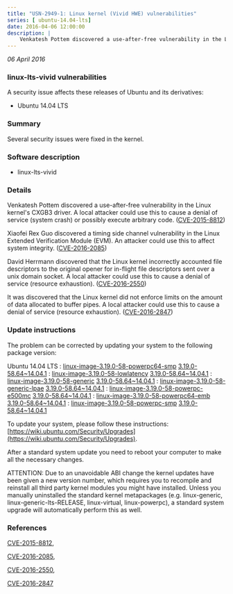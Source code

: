 ```yaml
---
title: "USN-2949-1: Linux kernel (Vivid HWE) vulnerabilities"
series: [ ubuntu-14.04-lts]
date: 2016-04-06 12:00:00
description: |
    Venkatesh Pottem discovered a use-after-free vulnerability in the Linux kernel&#39;s CXGB3 driver. A local attacker could use this to cause a denial of service (system crash) or possibly execute arbitrary code. ([CVE-2015-8812](http://people.ubuntu.com/~ubuntu-security/cve/CVE-2015-8812))
--- 
```

 
 

*06 April 2016*

### linux-lts-vivid vulnerabilities

A security issue affects these releases of Ubuntu and its derivatives:

* Ubuntu 14.04 LTS

### Summary

Several security issues were fixed in the kernel. 

### Software description

* linux-lts-vivid 

### Details

Venkatesh Pottem discovered a use-after-free vulnerability in the Linux kernel&#39;s CXGB3 driver. A local attacker could use this to cause a denial of service (system crash) or possibly execute arbitrary code. ([CVE-2015-8812](http://people.ubuntu.com/~ubuntu-security/cve/CVE-2015-8812))

Xiaofei Rex Guo discovered a timing side channel vulnerability in the Linux Extended Verification Module (EVM). An attacker could use this to affect system integrity. ([CVE-2016-2085](http://people.ubuntu.com/~ubuntu-security/cve/CVE-2016-2085))

David Herrmann discovered that the Linux kernel incorrectly accounted file descriptors to the original opener for in-flight file descriptors sent over a unix domain socket. A local attacker could use this to cause a denial of service (resource exhaustion). ([CVE-2016-2550](http://people.ubuntu.com/~ubuntu-security/cve/CVE-2016-2550))

It was discovered that the Linux kernel did not enforce limits on the amount of data allocated to buffer pipes. A local attacker could use this to cause a denial of service (resource exhaustion). ([CVE-2016-2847](http://people.ubuntu.com/~ubuntu-security/cve/CVE-2016-2847)) 

### Update instructions

The problem can be corrected by updating your system to the following package version:

Ubuntu 14.04 LTS
 : [linux-image-3.19.0-58-powerpc64-smp](https://launchpad.net/ubuntu/+source/linux-lts-vivid) <span> [3.19.0-58.64~14.04.1](https://launchpad.net/ubuntu/+source/linux-lts-vivid/3.19.0-58.64~14.04.1) </span> 
 : [linux-image-3.19.0-58-lowlatency](https://launchpad.net/ubuntu/+source/linux-lts-vivid) <span> [3.19.0-58.64~14.04.1](https://launchpad.net/ubuntu/+source/linux-lts-vivid/3.19.0-58.64~14.04.1) </span> 
 : [linux-image-3.19.0-58-generic](https://launchpad.net/ubuntu/+source/linux-lts-vivid) <span> [3.19.0-58.64~14.04.1](https://launchpad.net/ubuntu/+source/linux-lts-vivid/3.19.0-58.64~14.04.1) </span> 
 : [linux-image-3.19.0-58-generic-lpae](https://launchpad.net/ubuntu/+source/linux-lts-vivid) <span> [3.19.0-58.64~14.04.1](https://launchpad.net/ubuntu/+source/linux-lts-vivid/3.19.0-58.64~14.04.1) </span> 
 : [linux-image-3.19.0-58-powerpc-e500mc](https://launchpad.net/ubuntu/+source/linux-lts-vivid) <span> [3.19.0-58.64~14.04.1](https://launchpad.net/ubuntu/+source/linux-lts-vivid/3.19.0-58.64~14.04.1) </span> 
 : [linux-image-3.19.0-58-powerpc64-emb](https://launchpad.net/ubuntu/+source/linux-lts-vivid) <span> [3.19.0-58.64~14.04.1](https://launchpad.net/ubuntu/+source/linux-lts-vivid/3.19.0-58.64~14.04.1) </span> 
 : [linux-image-3.19.0-58-powerpc-smp](https://launchpad.net/ubuntu/+source/linux-lts-vivid) <span> [3.19.0-58.64~14.04.1](https://launchpad.net/ubuntu/+source/linux-lts-vivid/3.19.0-58.64~14.04.1) </span> 

To update your system, please follow these instructions: [https://wiki.ubuntu.com/Security/Upgrades](https://wiki.ubuntu.com/Security/Upgrades).

After a standard system update you need to reboot your computer to make all the necessary changes.

ATTENTION: Due to an unavoidable ABI change the kernel updates have been given a new version number, which requires you to recompile and reinstall all third party kernel modules you might have installed. Unless you manually uninstalled the standard kernel metapackages (e.g. linux-generic, linux-generic-lts-RELEASE, linux-virtual, linux-powerpc), a standard system upgrade will automatically perform this as well. 

### References

 
 [CVE-2015-8812](http://people.ubuntu.com/~ubuntu-security/cve/CVE-2015-8812), 

 [CVE-2016-2085](http://people.ubuntu.com/~ubuntu-security/cve/CVE-2016-2085), 

 [CVE-2016-2550](http://people.ubuntu.com/~ubuntu-security/cve/CVE-2016-2550), 

 [CVE-2016-2847](http://people.ubuntu.com/~ubuntu-security/cve/CVE-2016-2847)
 

